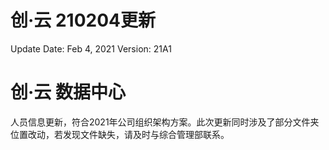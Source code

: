 # 创·云 210204更新

Update Date: Feb 4, 2021
Version: 21A1

# 创·云 数据中心

人员信息更新，符合2021年公司组织架构方案。此次更新同时涉及了部分文件夹位置改动，若发现文件缺失，请及时与综合管理部联系。